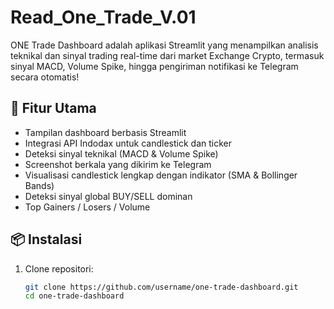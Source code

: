 # Read_One_Trade_V.01

ONE Trade Dashboard adalah aplikasi Streamlit yang menampilkan analisis teknikal dan sinyal trading real-time dari market Exchange Crypto, termasuk sinyal MACD, Volume Spike, hingga pengiriman notifikasi ke Telegram secara otomatis!

## 🚀 Fitur Utama

- Tampilan dashboard berbasis Streamlit
- Integrasi API Indodax untuk candlestick dan ticker
- Deteksi sinyal teknikal (MACD & Volume Spike)
- Screenshot berkala yang dikirim ke Telegram
- Visualisasi candlestick lengkap dengan indikator (SMA & Bollinger Bands)
- Deteksi sinyal global BUY/SELL dominan
- Top Gainers / Losers / Volume

## 📦 Instalasi

1. Clone repositori:
   ```bash
   git clone https://github.com/username/one-trade-dashboard.git
   cd one-trade-dashboard

